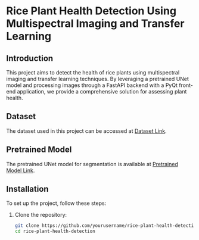 # Rice Plant Health Detection Using Multispectral Imaging and Transfer Learning

## Introduction
This project aims to detect the health of rice plants using multispectral imaging and transfer learning techniques. By leveraging a pretrained UNet model and processing images through a FastAPI backend with a PyQt front-end application, we provide a comprehensive solution for assessing plant health.

## Dataset
The dataset used in this project can be accessed at [Dataset Link](https://your-dataset-link.com).

## Pretrained Model
The pretrained UNet model for segmentation is available at [Pretrained Model Link](https://your-model-link.com).

## Installation
To set up the project, follow these steps:
1. Clone the repository:
   ```bash
   git clone https://github.com/yourusername/rice-plant-health-detection.git
   cd rice-plant-health-detection

